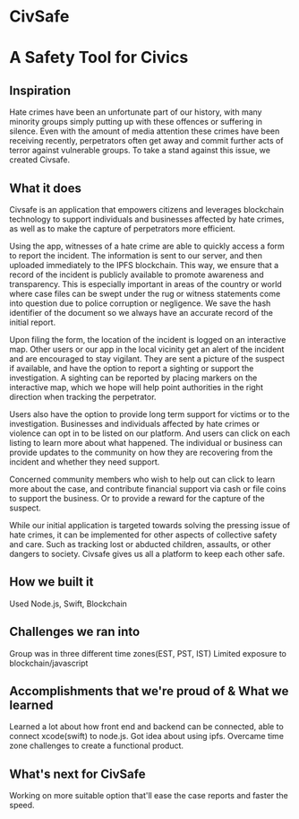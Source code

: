 # CivSafe
# A Safety Tool for Civics
## Inspiration
Hate crimes have been an unfortunate part of our history, with many minority groups 
simply putting up with these offences or suffering in silence. Even with the amount of media attention these crimes have been receiving recently, perpetrators often get away and commit further acts of terror against vulnerable groups. 
To take a stand against this issue, we created Civsafe.

## What it does
Civsafe is an application that empowers citizens and leverages blockchain technology to support individuals and businesses affected by hate crimes, as well as to make the capture of perpetrators more efficient. 

Using the app, witnesses of a hate crime are able to quickly access a form to report the incident. The information is sent to our server, and then uploaded immediately to the IPFS blockchain. This way, we ensure that a record of the incident is publicly available to promote awareness and transparency. This is especially important in areas of the country or world where case files can be swept under the rug or witness statements come into question due to police corruption or negligence.  We save the hash identifier of the document so we always have an accurate record of the initial report. 
 
Upon filing the form, the location of the incident is logged on an interactive map. 
 Other users or our app in the local vicinity get an alert of the incident and are encouraged to stay vigilant. They are sent a picture of the suspect if available, and have the option to report a sighting or support the investigation. A sighting can be reported by placing markers on the interactive map, which we hope will help point authorities in the right direction when tracking the perpetrator. 

Users also have the option to provide long term support for victims or to the investigation.  Businesses and individuals affected by hate crimes or violence can opt in to be listed on our platform. And users can click on each listing to learn more about what happened. The individual or business can provide updates to the community on how they are recovering from the incident and whether they need support. 

Concerned community members who wish to help out can click to learn more about the case, and contribute financial support via cash or file coins to support the business. Or to provide a reward for the capture of the suspect. 

While our initial application is targeted towards solving the pressing issue of hate crimes, it can be implemented for other aspects of collective safety and care. Such as tracking lost or abducted children, assaults, or other dangers to society.
Civsafe gives us all a platform to keep each other safe. 
## How we built it
Used Node.js, Swift, Blockchain
## Challenges we ran into
Group was in three different time zones(EST, PST, IST)
Limited exposure to blockchain/javascript

## Accomplishments that we're proud of & What we learned
Learned a lot about how front end and backend can be connected, able to connect xcode(swift) to node.js. Got idea about using ipfs. Overcame time zone challenges to create a functional product.

## What's next for CivSafe
Working on more suitable option that'll ease the case reports and faster the speed. 
